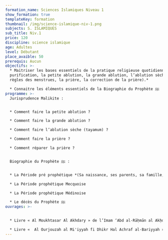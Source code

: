 ```yaml
---
formation_name: Sciences Islamiques Niveau 1
show_formation: true
templateKey: formation
thumbnail: /img/science-islamique-niv-1.png
subjects: S. ISLAMIQUES
sub_title: Niv.1
price: 120
discipline: science islamique
age: Adultes
level: Débutant
place_avaible: 50
prerequis: Aucun
objectifs: >-
  * Maitriser les bases essentiels de la pratique religieuse quotidienne *(la
  purification, la petite ablution, la grande ablution, l’ablution sèche, les
  règles des menstrues, la prière, la correction de la prière).*

  * Connaitre les éléments essentiels de la Biographie du Prophète ﷺ
programme: >-
  Jurisprudence Malikite : 


  * Comment faire la petite ablution ? 

  * Comment faire la grande ablution ? 

  * Comment faire l’ablution sèche (tayamum) ?

  * Comment faire la prière ?

  * Comment réparer la prière ?


  Biographie du Prophète ﷺ : 


  * La Période pré prophétique *(Sa naissance, ses parents, sa famille, sa jeunesse)*

  * La Période prophétique Mecquoise

  * La Période prophétique Médinoise 

  * Le décès du Prophète ﷺ
ouvrages: >-
  

  * Livre « Al Moukhtasar Al Akhdary » de l’Imam ‘Abd al-Rāḥmān al Akḥdārī

  * Livre «  Al Ourjouzah al Mi'iyyah fi Dhikr Hal Achraf al-Bariyyah » de l’Imam Ibn Abi al ’Izz al Hanafi
---
```

